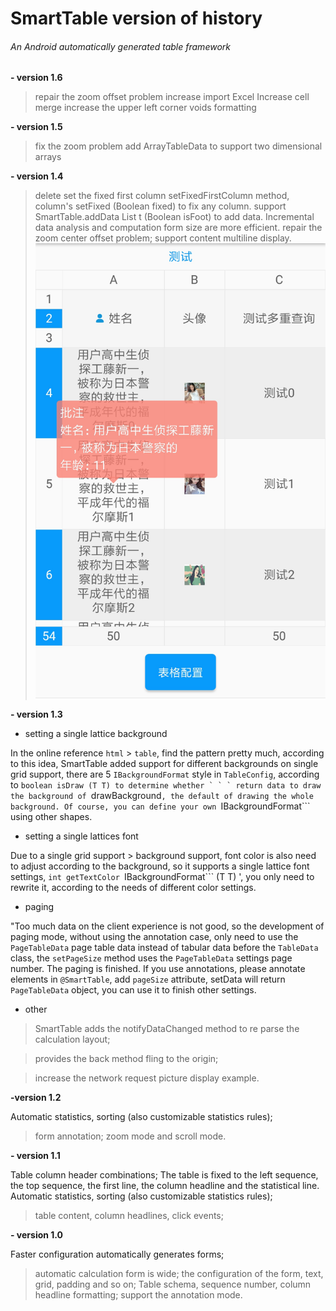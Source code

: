 # SmartTable version of history

###### An Android automatically generated table framework


**- version 1.6**

> repair the zoom offset problem
> increase import Excel
Increase cell merge
> increase the upper left corner voids formatting

**- version 1.5**

> fix the zoom problem
> add ArrayTableData to support two dimensional arrays

**- version 1.4**

> delete set the fixed first column setFixedFirstColumn method, column's setFixed (Boolean fixed) to fix any column.
> support SmartTable.addData List<T> t (Boolean isFoot) to add data. Incremental data analysis and computation form size are more efficient.
> repair the zoom center offset problem;
> support content multiline display.
![content multiline display](/img/multline.jpg)


**-  version 1.3**

- setting a single lattice background

In the online reference ```html``` > ```table```, find the pattern pretty much, according to this idea, SmartTable added support for different backgrounds on single grid support, there are 5 ```IBackgroundFormat``` style in ```TableConfig```, according to ```boolean isDraw (T T) to determine whether ` ` ` return data to draw the background of ```drawBackground```, the default of drawing the whole background. Of course, you can define your own ```IBackgroundFormat``` using other shapes.

- setting a single lattices font

Due to a single grid support > background support, font color is also need to adjust according to the background, so it supports a single lattice font settings, ```int getTextColor ```IBackgroundFormat``` (T T) ', you only need to rewrite it, according to the needs of different color settings.

- paging

"Too much data on the client experience is not good, so the development of paging mode, without using the annotation case, only need to use the ```PageTableData``` page table data instead of tabular data before the ```TableData``` class, the ```setPageSize``` method uses the ```PageTableData``` settings page number. The paging is finished.
If you use annotations, please annotate elements in ```@SmartTable```, add ```pageSize``` attribute, setData will return ```PageTableData``` object, you can use it to finish other settings.

- other

> SmartTable adds the notifyDataChanged method to re parse the calculation layout;

> provides the back method fling to the origin;

> increase the network request picture display example.

**-version 1.2**

Automatic statistics, sorting (also customizable statistics rules);
> form annotation;
> zoom mode and scroll mode.

**-  version 1.1**

Table column header combinations;
The table is fixed to the left sequence, the top sequence, the first line, the column headline and the statistical line.
Automatic statistics, sorting (also customizable statistics rules);

> table content, column headlines, click events;



**-  version 1.0**

Faster configuration automatically generates forms;
> automatic calculation form is wide;
> the configuration of the form, text, grid, padding and so on;
Table schema, sequence number, column headline formatting;
> support the annotation mode.
